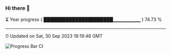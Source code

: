 ### Hi there 👋

⏳ Year progress { ██████████████████████▁▁▁▁▁▁▁▁ } 74.73 %

---

⏰ Updated on Sat, 30 Sep 2023 18:19:48 GMT

![Progress Bar CI](https://github.com/ZhaoGui/ZhaoGui/workflows/Progress%20Bar%20CI/badge.svg)
